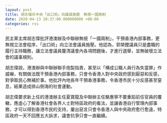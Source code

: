 ```yaml
---
layout: post
title: 胡志偉斥中央「出口術」向議員施壓　無視一國兩制
date: 2020-04-13 20:37:00.000000000 +08:00
categories: rss
---
```


民主黨主席胡志偉批評港澳辦及中聯辦無視「一國兩制」，干預香港內部事務，更無視立法會程序，「出口術」向立法會議員施壓。他認為，郭榮鏗議員只是盡職的履行主持職務，讓立法會議員釐清議會內各項問題後，才進行選舉，並無破壞立法會的議事規則。

胡志偉說，港澳辦與中聯辦聯手炮製指責，甚至以「構成公職人員行為失當罪」作威嚇，有關做法既干預香港內部事務，只會令香港人對中央政府感到厭惡和反感，對爭取民心無補於事。他批評內地長年干預香港事務，令香港市民十分反感甚至窒息，結果造成排山倒海的社會運動。

胡志偉要求新上任的港澳辦主任夏寶龍及中聯辦主任駱惠寧不要重蹈前任官員的覆轍，應虛心了解香港社會各界人士對特區政府的看法，並讓香港自行管理內部事務，才可以得到香港市民的支持，屢出惡言只會令香港人與中央政府愈行愈遠，特區政府一天不回應五大訴求，議會抗爭只會一直繼續。
